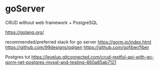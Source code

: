 # goServer
CRUD without web framework + PostgreSQL

https://golang.org/

recommended/preferred stack for go server 
https://gorm.io/index.html
https://github.com/99designs/gqlgen
https://github.com/gofiber/fiber

Postgres tut
https://levelup.gitconnected.com/crud-restful-api-with-go-gorm-jwt-postgres-mysql-and-testing-460a85ab7121


